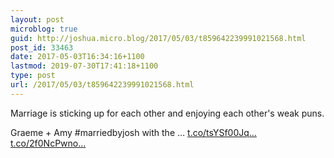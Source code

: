 ```yaml
---
layout: post
microblog: true
guid: http://joshua.micro.blog/2017/05/03/t859642239991021568.html
post_id: 33463
date: 2017-05-03T16:34:16+1100
lastmod: 2019-07-30T17:41:18+1100
type: post
url: /2017/05/03/t859642239991021568.html
---
```

Marriage is sticking up for each other and enjoying each other's weak puns.

Graeme + Amy #marriedbyjosh with the … [t.co/tsYSf00Jq...](https://t.co/tsYSf00JqN) [t.co/2f0NcPwno...](https://t.co/2f0NcPwnoA)
